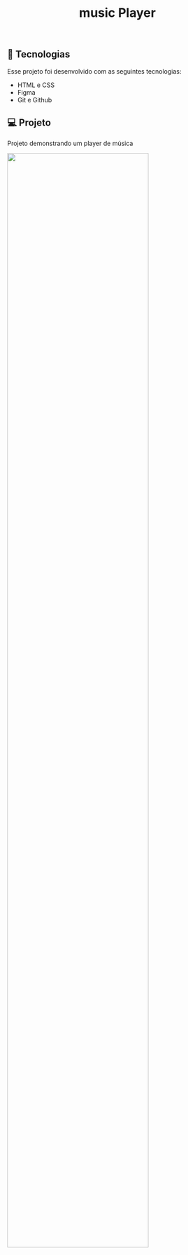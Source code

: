 <h1 align="center"> music Player </h1>

<br>

## 🚀 Tecnologias

Esse projeto foi desenvolvido com as seguintes tecnologias:

- HTML e CSS
- Figma
- Git e Github

## 💻 Projeto

Projeto demonstrando um player de música

<p align="">
  <img alt="" src="https://cdn.discordapp.com/attachments/930441255140352040/1069622723216678982/desafio1.png" width="80%">
</p>
